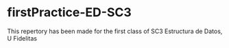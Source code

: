 # firstPractice-ED-SC3
This repertory has been made for the first class of SC3 Estructura de Datos, U Fidelitas
